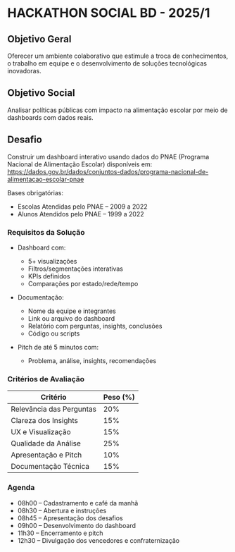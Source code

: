 # HACKATHON SOCIAL BD - 2025/1

## Objetivo Geral
Oferecer um ambiente colaborativo que estimule a troca de conhecimentos, o trabalho em equipe e o desenvolvimento de soluções tecnológicas inovadoras.

## Objetivo Social
Analisar políticas públicas com impacto na alimentação escolar por meio de dashboards com dados reais.

## Desafio
Construir um dashboard interativo usando dados do PNAE (Programa Nacional de Alimentação Escolar) disponíveis em:
https://dados.gov.br/dados/conjuntos-dados/programa-nacional-de-alimentacao-escolar-pnae

Bases obrigatórias:
- Escolas Atendidas pelo PNAE – 2009 a 2022
- Alunos Atendidos pelo PNAE – 1999 a 2022

### Requisitos da Solução
- Dashboard com:
  - 5+ visualizações
  - Filtros/segmentações interativas
  - KPIs definidos
  - Comparações por estado/rede/tempo
- Documentação:
  - Nome da equipe e integrantes
  - Link ou arquivo do dashboard
  - Relatório com perguntas, insights, conclusões
  - Código ou scripts

- Pitch de até 5 minutos com:
  - Problema, análise, insights, recomendações

### Critérios de Avaliação
| Critério                   | Peso (%) |
|---------------------------|----------|
| Relevância das Perguntas  | 20%      |
| Clareza dos Insights      | 15%      |
| UX e Visualização         | 15%      |
| Qualidade da Análise      | 25%      |
| Apresentação e Pitch      | 10%      |
| Documentação Técnica      | 15%      |

### Agenda
- 08h00 – Cadastramento e café da manhã
- 08h30 – Abertura e instruções
- 08h45 – Apresentação dos desafios
- 09h00 – Desenvolvimento do dashboard
- 11h30 – Encerramento e pitch
- 12h30 – Divulgação dos vencedores e confraternização
